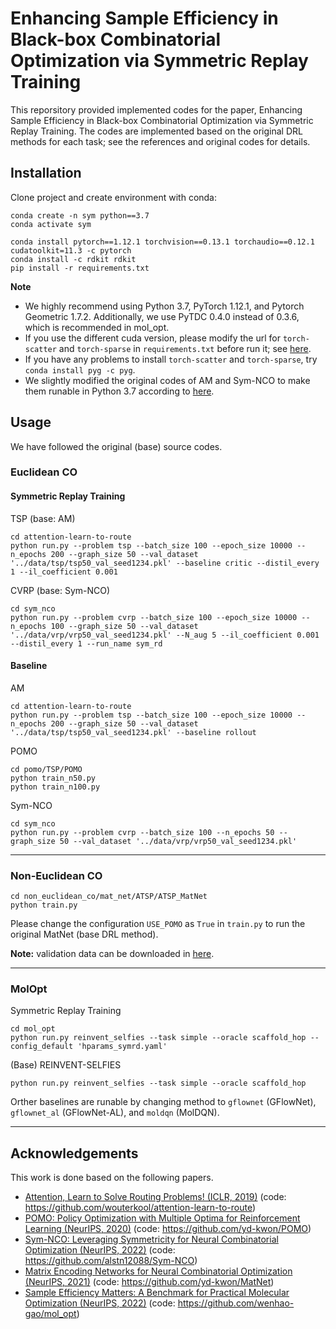 # Enhancing Sample Efficiency in Black-box Combinatorial Optimization via Symmetric Replay Training

This reporsitory provided implemented codes for the paper, Enhancing Sample Efficiency in Black-box Combinatorial Optimization via Symmetric Replay Training. 
The codes are implemented based on the original DRL methods for each task; see the references and original codes for details.


## Installation

Clone project and create environment with conda:
```
conda create -n sym python==3.7
conda activate sym

conda install pytorch==1.12.1 torchvision==0.13.1 torchaudio==0.12.1 cudatoolkit=11.3 -c pytorch
conda install -c rdkit rdkit
pip install -r requirements.txt
```

**Note**
- We highly recommend using Python 3.7, PyTorch 1.12.1, and Pytorch Geometric 1.7.2. Additionally, we use PyTDC 0.4.0 instead of 0.3.6, which is recommended in mol_opt. 
- If you use the different cuda version, please modify the url for `torch-scatter` and `torch-sparse` in `requirements.txt` before run it; see [here](https://pytorch-geometric.readthedocs.io/en/1.7.2/notes/installation.html).
- If you have any problems to install `torch-scatter` and `torch-sparse`, try `conda install pyg -c pyg`.
- We slightly modified the original codes of AM and Sym-NCO to make them runable in Python 3.7 according to [here](https://github.com/wouterkool/attention-learn-to-route/issues/26).



## Usage
We have followed the original (base) source codes.
### Euclidean CO
#### Symmetric Replay Training
TSP (base: AM)
```
cd attention-learn-to-route
python run.py --problem tsp --batch_size 100 --epoch_size 10000 --n_epochs 200 --graph_size 50 --val_dataset '../data/tsp/tsp50_val_seed1234.pkl' --baseline critic --distil_every 1 --il_coefficient 0.001
```

CVRP (base: Sym-NCO)
```
cd sym_nco
python run.py --problem cvrp --batch_size 100 --epoch_size 10000 --n_epochs 100 --graph_size 50 --val_dataset '../data/vrp/vrp50_val_seed1234.pkl' --N_aug 5 --il_coefficient 0.001 --distil_every 1 --run_name sym_rd
```

#### Baseline


AM
```
cd attention-learn-to-route
python run.py --problem tsp --batch_size 100 --epoch_size 10000 --n_epochs 200 --graph_size 50 --val_dataset '../data/tsp/tsp50_val_seed1234.pkl' --baseline rollout
```

POMO
```
cd pomo/TSP/POMO
python train_n50.py 
python train_n100.py 
```


Sym-NCO
```
cd sym_nco
python run.py --problem cvrp --batch_size 100 --n_epochs 50 --graph_size 50 --val_dataset '../data/vrp/vrp50_val_seed1234.pkl'
```


---


### Non-Euclidean CO

```
cd non_euclidean_co/mat_net/ATSP/ATSP_MatNet
python train.py
```

Please change the configuration `USE_POMO` as `True` in `train.py` to run the original MatNet (base DRL method).

**Note:** validation data can be downloaded in [here](https://github.com/yd-kwon/MatNet).

---

### MolOpt
Symmetric Replay Training
```
cd mol_opt
python run.py reinvent_selfies --task simple --oracle scaffold_hop --config_default 'hparams_symrd.yaml'
```

(Base) REINVENT-SELFIES
```
python run.py reinvent_selfies --task simple --oracle scaffold_hop
```
Orther baselines are runable by changing method to `gflownet` (GFlowNet), `gflownet_al` (GFlowNet-AL), and `moldqn` (MolDQN).



---

## Acknowledgements

This work is done based on the following papers.

- [Attention, Learn to Solve Routing Problems! (ICLR, 2019)](https://openreview.net/forum?id=ByxBFsRqYm)
(code: https://github.com/wouterkool/attention-learn-to-route)
- [POMO: Policy Optimization with Multiple Optima for Reinforcement Learning (NeurIPS, 2020)](https://arxiv.org/abs/2010.16011)
(code: https://github.com/yd-kwon/POMO)
- [Sym-NCO: Leveraging Symmetricity for Neural Combinatorial Optimization (NeurIPS, 2022)](https://openreview.net/forum?id=kHrE2vi5Rvs)
(code: https://github.com/alstn12088/Sym-NCO)
- [Matrix Encoding Networks for Neural Combinatorial Optimization (NeurIPS, 2021)](https://arxiv.org/abs/2106.11113)
(code: https://github.com/yd-kwon/MatNet)
- [Sample Efficiency Matters: A Benchmark for Practical Molecular Optimization (NeurIPS, 2022)](https://arxiv.org/abs/2206.12411)
(code: https://github.com/wenhao-gao/mol_opt)
